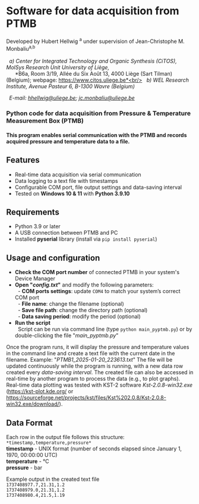 # Software for data acquisition from PTMB
Developed by Hubert Hellwig	<sup>a</sup> under supervision of Jean-Christophe M. Monbaliu<sup>a,b</sup><br/><br/>
&nbsp; *a) Center for Integrated Technology and Organic Synthesis (CiTOS), MolSys Research Unit University of Liège,*<br/>
&nbsp; &nbsp; &nbsp; *B6a, Room 3/19, Allée du Six Août 13, 4000 Liège (Sart Tilman) (Belgium); webpage: https://www.citos.uliege.be*<br/>
&nbsp; *b)	WEL Research Institute, Avenue Pasteur 6, B-1300 Wavre (Belgium)*

&nbsp; *E-mail: hhellwig@uliege.be; jc.monbaliu@uliege.be*


### Python code for data acquisition from Pressure & Temperature Measurement Box (PTMB)
#### This program enables serial communication with the PTMB and records acquired pressure and temperature data to a file.

## Features
- Real-time data acquisition via serial communication
- Data logging to a text file with timestamps
- Configurable COM port, file output settings and data-saving interval
- Tested on **Windows 10 & 11** with **Python 3.9.10**

## Requirements
- Python 3.9 or later  
- A USB connection between PTMB and PC  
- Installed **pyserial** library (install via `pip install pyserial`) 

## Usage and configuration
- **Check the COM port number** of connected PTMB in your system's Device Manager
- **Open "*config.txt*"** and modify the following parameters: <br>
&nbsp; - **COM ports settings**: update `COM4` to match your system’s correct COM port<br>
&nbsp; - **File name**: change the filename (optional)<br>
&nbsp; - **Save file path**: change the directory path (optional)<br>
&nbsp; - **Data saving period**: modify the period (optional)<br>
- **Run the script** <br>
&nbsp; Script can be run via command line (type `python main_pyptmb.py`) or by double-clicking the file "*main_pyptmb.py*" <br>

Once the program runs, it will display the pressure and temperature values in the command line and create a text file with the current date in the filename. Example: "*PTMB1_2025-01-20_223613.txt*" The file will be updated continuously while the program is running, with a new data row created every *data-saving interval*. The created file can also be accessed in real-time by another program to process the data (e.g., to plot graphs). Real-time data plotting was tested with KST-2 software *Kst-2.0.8-win32.exe* (https://kst-plot.kde.org/ or https://sourceforge.net/projects/kst/files/Kst%202.0.8/Kst-2.0.8-win32.exe/download/). <br>

## Data Format
Each row in the output file follows this structure: <br>
`*timestamp,temperature,pressure*`  <br>
**timestamp** - UNIX format (number of seconds elapsed since January 1, 1970, 00:00:00 UTC)  <br>
**temperature** - °C  <br>
**pressure** - bar  <br>

Example output in the created text file <br>
`1737408977.7,21.31,1.2` <br>
`1737408979.0,21.31,1.2` <br>
`1737408980.4,21.5,1.19` <br>
